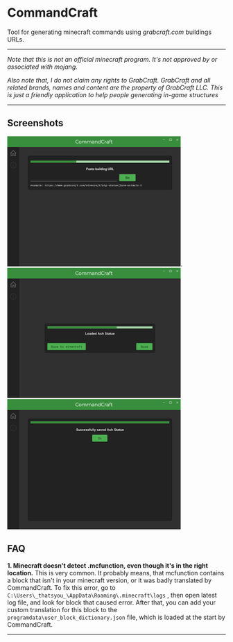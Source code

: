 # CommandCraft
Tool for generating minecraft commands using *grabcraft.com* buildings URLs.
- - -
*Note that this is not an official minecraft program. It's not approved by or associated with mojang.*

*Also note that, I do not claim any rights to GrabCraft. 
GrabCraft and all related brands, names and content are the property of GrabCraft LLC.
This is just a friendly application to help people generating  in-game structures*
- - -
## Screenshots

<img src="screenshots/screenshot1.png" alt="1" width="400" height="300"/>.<img src="screenshots/screenshot2.png" alt="2" width="400" height="300"/><img src="screenshots/screenshot3.png" alt="3" width="400" height="300"/>





## FAQ
**1. Minecraft doesn't detect .mcfunction, even though it's in the right location.**
This is very common. It probably means, that mcfunction contains a block that isn't in your minecraft version, or it was badly translated by CommandCraft. To fix this error, go to ```C:\Users\_thatsyou_\AppData\Roaming\.minecraft\logs```
, then open latest log file, and look for block that caused error.
After that, you can add your custom translation for this block to the ```programdata\user_block_dictionary.json``` file, which is loaded at the start by CommandCraft.

- - -


